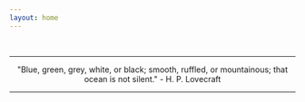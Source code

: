 ```yaml
---
layout: home
---
```

<center>
<br />
<hr class="hr-line">
"Blue, green, grey, white, or black; smooth, ruffled, or mountainous; that ocean is not silent." - H. P. Lovecraft
<hr class="hr-line">
<br />
</center>
